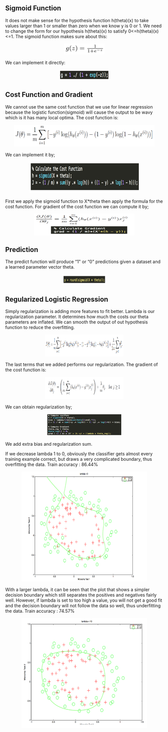 ## Sigmoid Function

It does not make sense for the hypothesis function h(theta)(x) to take values larger than 1 or smaller than zero when we know y is 0 or 1. We need to change the form for our hypothesis h(theta)(x) to satisfy 0<=h(theta)(x)<=1. The sigmoid function makes sure about this:


<p align="center">
    <img src="https://github.com/yilmazvolkan/CourseraML/blob/master/Weeks/Week2/Res/1.png" width="130" height="35">
</p>


We can implement it directly:


<p align="center">
    <img src="https://github.com/yilmazvolkan/CourseraML/blob/master/Weeks/Week2/Res/2.png" width="160" height="35">
</p>


## Cost Function and Gradient

We cannot use the same cost function that we use for linear regression because the logistic function(sigmoid) will cause the output to be wavy which is it has many local optima. The cost function is:


<p align="center">
    <img src="https://github.com/yilmazvolkan/CourseraML/blob/master/Weeks/Week2/Res/3.png" width="450" height="70">
</p>


We can implement it by;


<p align="center">
    <img src="https://github.com/yilmazvolkan/CourseraML/blob/master/Weeks/Week2/Res/4.png" width="350" height="100">
</p>


First we apply the sigmoid function to X*theta then apply the formula for the cost function. For gradient of the cost function  we can compute it by;


<p align="center">
    <img src="https://github.com/yilmazvolkan/CourseraML/blob/master/Weeks/Week2/Res/5.png" width="320" height="70">
</p>


## Prediction


The predict function will produce “1" or “0" predictions given a dataset and a learned parameter vector theta.


<p align="center">
    <img src="https://github.com/yilmazvolkan/CourseraML/blob/master/Weeks/Week2/Res/6.png" width="140" height="35">
</p>


## Regularized Logistic Regression


Simply regularization is adding more features to fit better. Lambda is our regularization parameter. It determines how much the costs our theta parameters are inflated. We can smooth the output of out hypothesis function to reduce the overfitting. 


<p align="center">
    <img src="https://github.com/yilmazvolkan/CourseraML/blob/master/Weeks/Week2/Res/7.png" width="250" height="70">
</p>


The last terms that we added performs our regularization. The gradient of the cost function is:


<p align="center">
    <img src="https://github.com/yilmazvolkan/CourseraML/blob/master/Weeks/Week2/Res/8.png" width="250" height="70">
</p>


We can obtain regularization by;


<p align="center">
    <img src="https://github.com/yilmazvolkan/CourseraML/blob/master/Weeks/Week2/Res/9.png" width="250" height="70">
</p>


We add extra bias and regularization sum.

If we decrease lambda 1 to 0, obviously the classifier gets almost every training example correct, but draws a very complicated boundary, thus overfitting the data. Train accuracy : 86.44%


<p align="center">
    <img src="https://github.com/yilmazvolkan/CourseraML/blob/master/Weeks/Week2/Res/11.png" width="400" height="350">
</p>


With a larger lambda, it can be seen that the plot that shows a simpler decision boundary which still separates the positives and negatives fairly well. However, if lambda is set to too high a value, you will not get a good fit and the decision boundary will not follow the data so well, thus underfitting the data. Train accuracy : 74.57%


<p align="center">
    <img src="https://github.com/yilmazvolkan/CourseraML/blob/master/Weeks/Week2/Res/12.png" width="400" height="350">
</p>
